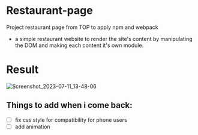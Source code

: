 # Restaurant-page
Project restaurant page from TOP to apply npm and webpack
- a simple restaurant website to render the site's content by manipulating the DOM and making each content it's own module. 
# Result
![Screenshot_2023-07-11_13-48-06](https://github.com/jenzie68/Restaurant-page/assets/120878346/0005e312-12a5-4b30-a29a-97c1496275d5)
## Things to add when i come back:
- [ ] fix css style for compatibility for phone users
- [ ] add animation
